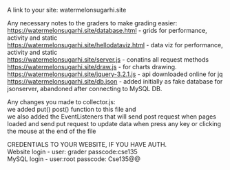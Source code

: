 A link to your site: 
watermelonsugarhi.site  
  
Any necessary notes to the graders to make grading easier:  
https://watermelonsugarhi.site/database.html   - grids for performance, activity and static  
https://watermelonsugarhi.site/hellodataviz.html   - data viz for performance, activity and static  
https://watermelonsugarhi.site/server.js   - conatins all request methods    
https://watermelonsugarhi.site/draw.js   - for charts drawing.  
https://watermelonsugarhi.site/jquery-3.2.1.js   - api downloaded online for jq  
https://watermelonsugarhi.site/db.json   - added initially as fake database for jsonserver, abandoned after connecting to MySQL DB.  

Any changes you made to collector.js:   
we added put() post() function to this file and  
we also added the EventListeners that will send post 
request when pages loaded and send put request to update data
when press any key or clicking the mouse at the end of the file     
  
CREDENTIALS TO YOUR WEBSITE, IF YOU HAVE AUTH.  
Website login - user: grader passcode:cse135   
MySQL login - user:root passcode: Cse135@@   



